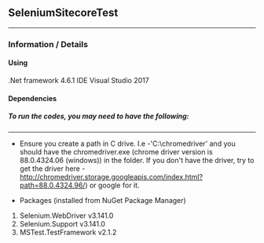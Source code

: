 ## SeleniumSitecoreTest
---------------------------------

### Information / Details

#### Using

.Net framework 4.6.1
IDE Visual Studio 2017

#### Dependencies 

##### To run the codes, you may need to have the following:
----------------------------------------------------------

* Ensure you create a path in C drive. I.e -'C:\chromedriver' and you should have the chromedriver.exe (chrome driver version is 88.0.4324.06 (windows)) in the folder. If you don't have the driver, try to get the driver here - http://chromedriver.storage.googleapis.com/index.html?path=88.0.4324.96/) or google for it.

* Packages (installed from NuGet Package Manager)

1. Selenium.WebDriver v3.141.0
2. Selenium.Support v3.141.0
3. MSTest.TestFramework v2.1.2
